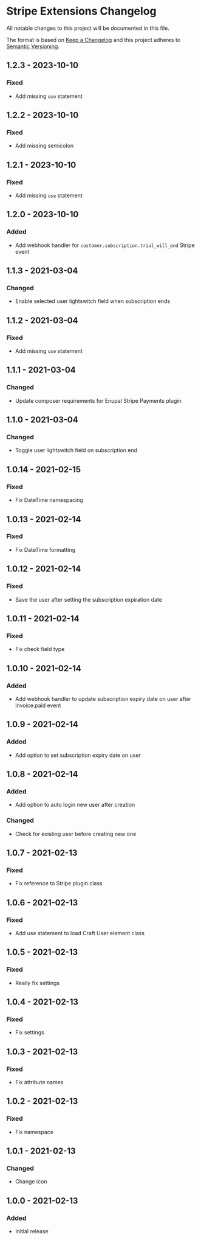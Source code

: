 # Stripe Extensions Changelog

All notable changes to this project will be documented in this file.

The format is based on [Keep a Changelog](http://keepachangelog.com/) and this project adheres to [Semantic Versioning](http://semver.org/).


## 1.2.3 - 2023-10-10
### Fixed
- Add missing `use` statement

## 1.2.2 - 2023-10-10
### Fixed
- Add missing semicolon

## 1.2.1 - 2023-10-10
### Fixed
- Add missing `use` statement

## 1.2.0 - 2023-10-10
### Added
- Add webhook handler for `customer.subscription.trial_will_end` Stripe event

## 1.1.3 - 2021-03-04
### Changed
- Enable selected user lightswitch field when subscription ends

## 1.1.2 - 2021-03-04
### Fixed
- Add missing `use` statement

## 1.1.1 - 2021-03-04
### Changed
- Update composer requirements for Enupal Stripe Payments plugin

## 1.1.0 - 2021-03-04
### Changed
- Toggle user lightswitch field on subscription end

## 1.0.14 - 2021-02-15
### Fixed
- Fix DateTime namespacing

## 1.0.13 - 2021-02-14
### Fixed
- Fix DateTime formatting

## 1.0.12 - 2021-02-14
### Fixed
- Save the user after setting the subscription expiration date

## 1.0.11 - 2021-02-14
### Fixed
- Fix check field type

## 1.0.10 - 2021-02-14
### Added
- Add webhook handler to update subscription expiry date on user after invoice.paid event

## 1.0.9 - 2021-02-14
### Added
- Add option to set subscription expiry date on user

## 1.0.8 - 2021-02-14
### Added
- Add option to auto login new user after creation

### Changed
- Check for existing user before creating new one

## 1.0.7 - 2021-02-13
### Fixed
- Fix reference to Stripe plugin class

## 1.0.6 - 2021-02-13
### Fixed
- Add use statement to load Craft User element class

## 1.0.5 - 2021-02-13
### Fixed
- Really fix settings

## 1.0.4 - 2021-02-13
### Fixed
- Fix settings

## 1.0.3 - 2021-02-13
### Fixed
- Fix attribute names

## 1.0.2 - 2021-02-13
### Fixed
- Fix namespace

## 1.0.1 - 2021-02-13
### Changed
- Change icon

## 1.0.0 - 2021-02-13
### Added
- Initial release
